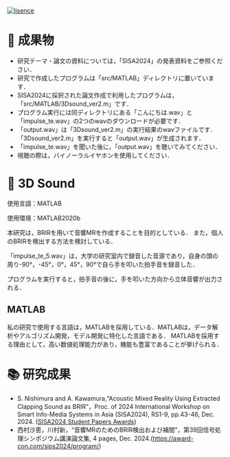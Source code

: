 [![lisence](https://img.shields.io/badge/License-MIT-green)](https://github.com/i2486174/3Dsound/blob/main/LICENSE)
# :dizzy: 成果物
* 研究テーマ・論文の資料については，「SISA2024」の発表資料をご参照ください．
* 研究で作成したプログラムは「src/MATLAB」ディレクトリに置いています．
* SISA2024に採択された論文作成で利用したプログラムは，「src/MATLAB/3Dsound_ver2.m」です．
* プログラム実行には同ディレクトリにある「こんにちは.wav」と「impulse_te.wav」の2つのwavのダウンロードが必要です．
* 「output.wav」は「3Dsound_ver2.m」の実行結果のwavファイルです．「3Dsound_ver2.m」を実行すると「output.wav」が生成されます．
* 「impulse_te.wav」を聞いた後に，「output.wav」を聴いてみてください．
* 視聴の際は，バイノーラルイヤホンを使用してください．

# :guitar: 3D Sound
使用言語：MATLAB

使用環境：MATLAB2020b

本研究は，BRIRを用いて音響MRを作成することを目的としている．
また，個人のBRIRを検出する方法を検討している．

「impulse_te_5.wav」は，大学の研究室内で録音した音源であり，自身の頭の周り-90°，-45°，0°，45°，90°で自ら手を叩いた拍手音を録音した．

プログラムを実行すると，拍手音の後に，手を叩いた方向から立体音響が出力される．

## MATLAB
私の研究で使用する言語は，MATLABを採用している．MATLABは，データ解析やアルゴリズム開発，モデル開発に特化した言語である． MATLABを採用する理由として，高い数値処理能力があり，機能も豊富であることが挙げられる．


# :books: 研究成果
* S. Nishimura and A. Kawamura,“Acoustic Mixed Reality Using Extracted Clapping Sound as BRIR”，Proc. of 2024 International Workshop on Smart Info-Media Systems in Asia (SISA2024), RS1-9, pp.43-46, Dec. 2024. ([SISA2024 Student Papers Awards](https://www.ieice-sisa.org/?p=6341))
* 西村沙恵，川村新，“音響MRのためのBRIR検出および補間”，第39回信号処理シンポジウム講演論文集, 4 pages, Dec. 2024.(https://award-con.com/sips2024/program/)
